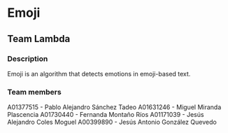 # Emoji
## Team Lambda

### Description
Emoji is an algorithm that detects emotions in emoji-based text.

### Team members
A01377515 - Pablo Alejandro Sánchez Tadeo
A01631246 - Miguel Miranda Plascencia
A01730440 - Fernanda Montaño Ríos
A01171039 - Jesús Alejandro Coles Moguel
A00399890 - Jesús Antonio González Quevedo
